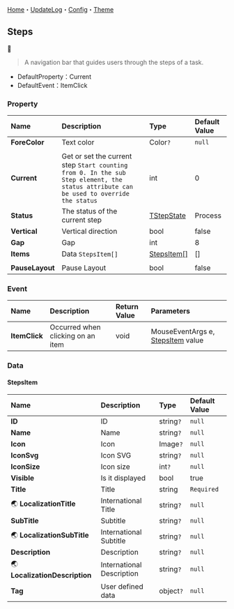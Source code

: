 [Home](../Home.md)・[UpdateLog](../UpdateLog.md)・[Config](../Config.md)・[Theme](../Theme.md)

## Steps
👚

> A navigation bar that guides users through the steps of a task.

- DefaultProperty：Current
- DefaultEvent：ItemClick

### Property

Name | Description | Type | Default Value |
:--|:--|:--|:--|
**ForeColor** | Text color | Color`?` | `null` |
||||
**Current** | Get or set the current step `Start counting from 0. In the sub Step element, the status attribute can be used to override the status` | int | 0 |
**Status** | The status of the current step | [TStepState](Enum.md#tstepstate) | Process |
**Vertical** | Vertical direction | bool | false |
**Gap** | Gap | int | 8 |
**Items** | Data `StepsItem[]` | [StepsItem[]](#stepsitem) | [] |
||||
**PauseLayout** | Pause Layout | bool | false |

### Event

Name | Description | Return Value | Parameters |
:--|:--|:--|:--|
**ItemClick** | Occurred when clicking on an item | void | MouseEventArgs e, [StepsItem](#stepsitem) value |


### Data

#### StepsItem

Name | Description | Type | Default Value |
:--|:--|:--|:--|
**ID** | ID | string`?` | `null` |
**Name** | Name | string`?` | `null` |
**Icon** | Icon | Image`?` | `null` |
**IconSvg** | Icon SVG | string`?` | `null` |
**IconSize** | Icon size | int`?` | `null` |
**Visible** | Is it displayed | bool | true |
**Title** | Title | string | `Required` |
🌏 **LocalizationTitle** | International Title | string`?` | `null` |
**SubTitle** | Subtitle | string`?` | `null` |
🌏 **LocalizationSubTitle** | International Subtitle | string`?` | `null` |
**Description** | Description | string`?` | `null` |
🌏 **LocalizationDescription** | International Description | string`?` | `null` |
**Tag** | User defined data | object`?` | `null` |